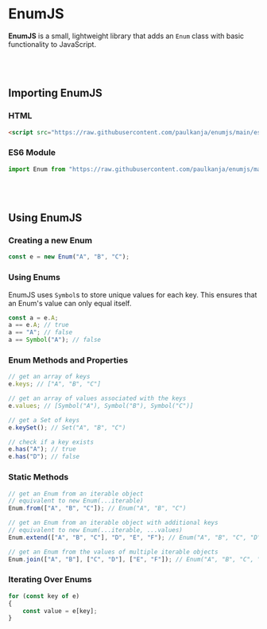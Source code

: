 # EnumJS

**EnumJS** is a small, lightweight library that adds an `Enum` class with basic functionality to JavaScript.

<br/><br/>

## Importing EnumJS

### HTML
```html
<script src="https://raw.githubusercontent.com/paulkanja/enumjs/main/es6/Enum.js"></script>
```

### ES6 Module
```js
import Enum from "https://raw.githubusercontent.com/paulkanja/enumjs/main/es6/Enum.mjs";
```

<br/><br/>

## Using EnumJS

### Creating a new Enum
```js
const e = new Enum("A", "B", "C");
```

### Using Enums
EnumJS uses `Symbol`s to store unique values for each key. This ensures that an Enum's value can only equal itself.
```js
const a = e.A;
a == e.A; // true
a == "A"; // false
a == Symbol("A"); // false
```

### Enum Methods and Properties
```js
// get an array of keys
e.keys; // ["A", "B", "C"]

// get an array of values associated with the keys
e.values; // [Symbol("A"), Symbol("B"), Symbol("C")]

// get a Set of keys
e.keySet(); // Set("A", "B", "C")

// check if a key exists
e.has("A"); // true
e.has("D"); // false
```

### Static Methods
```js
// get an Enum from an iterable object
// equivalent to new Enum(...iterable)
Enum.from(["A", "B", "C"]); // Enum("A", "B", "C")

// get an Enum from an iterable object with additional keys
// equivalent to new Enum(...iterable, ...values)
Enum.extend(["A", "B", "C"], "D", "E", "F"); // Enum("A", "B", "C", "D", "E", "F")

// get an Enum from the values of multiple iterable objects
Enum.join(["A", "B"], ["C", "D"], ["E", "F"]); // Enum("A", "B", "C", "D", "E", "F")
```

### Iterating Over Enums
```js
for (const key of e)
{
    const value = e[key];
}
```
